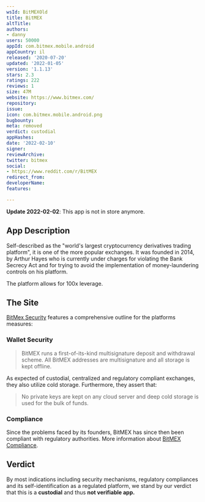 ```yaml
---
wsId: BitMEXOld
title: BitMEX
altTitle: 
authors:
- danny
users: 50000
appId: com.bitmex.mobile.android
appCountry: il
released: '2020-07-20'
updated: '2022-01-05'
version: '1.1.13'
stars: 2.3
ratings: 222
reviews: 1
size: 47M
website: https://www.bitmex.com/
repository: 
issue: 
icon: com.bitmex.mobile.android.png
bugbounty: 
meta: removed
verdict: custodial
appHashes: 
date: '2022-02-10'
signer: 
reviewArchive: 
twitter: bitmex
social:
- https://www.reddit.com/r/BitMEX
redirect_from: 
developerName: 
features: 

---
```


**Update 2022-02-02**: This app is not in store anymore.

## App Description

Self-described as the "world's largest cryptocurrency derivatives trading platform", it is one of the more popular exchanges. It was founded in 2014, by Arthur Hayes who is currently under charges for violating the Bank Secrecy Act and for trying to avoid the implementation of money-laundering controls on his platform. 

The platform allows for 100x leverage.

## The Site

[BitMex Security](https://www.bitmex.com/security) features a comprehensive outline for the platforms measures:

### Wallet Security
> BitMEX runs a first-of-its-kind multisignature deposit and withdrawal scheme. All BitMEX addresses are multisignature and all storage is kept offline.

As expected of custodial, centralized and regulatory compliant exchanges, they also utilize cold storage. Furthermore, they assert that:

> No private keys are kept on any cloud server and deep cold storage is used for the bulk of funds.

### Compliance

Since the problems faced by its founders, BitMEX has since then been compliant with regulatory authorities. More information about [BitMEX Compliance](https://www.bitmex.com/compliance).

## Verdict

By most indications including security mechanisms, regulatory compliances and its self-identification as a regulated platform, we stand by our verdict that this is a **custodial** and thus **not verifiable app.**
